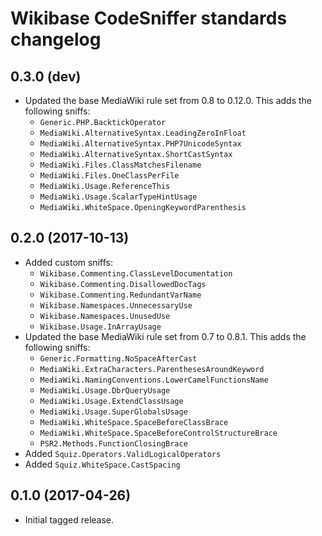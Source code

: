 # Wikibase CodeSniffer standards changelog

## 0.3.0 (dev)

* Updated the base MediaWiki rule set from 0.8 to 0.12.0. This adds the following sniffs:
	* `Generic.PHP.BacktickOperator`
	* `MediaWiki.AlternativeSyntax.LeadingZeroInFloat`
	* `MediaWiki.AlternativeSyntax.PHP7UnicodeSyntax`
	* `MediaWiki.AlternativeSyntax.ShortCastSyntax`
	* `MediaWiki.Files.ClassMatchesFilename`
	* `MediaWiki.Files.OneClassPerFile`
	* `MediaWiki.Usage.ReferenceThis`
	* `MediaWiki.Usage.ScalarTypeHintUsage`
	* `MediaWiki.WhiteSpace.OpeningKeywordParenthesis`

## 0.2.0 (2017-10-13)

* Added custom sniffs:
	* `Wikibase.Commenting.ClassLevelDocumentation`
	* `Wikibase.Commenting.DisallowedDocTags`
	* `Wikibase.Commenting.RedundantVarName`
	* `Wikibase.Namespaces.UnnecessaryUse`
	* `Wikibase.Namespaces.UnusedUse`
	* `Wikibase.Usage.InArrayUsage`
* Updated the base MediaWiki rule set from 0.7 to 0.8.1. This adds the following sniffs:
	* `Generic.Formatting.NoSpaceAfterCast`
	* `MediaWiki.ExtraCharacters.ParenthesesAroundKeyword`
	* `MediaWiki.NamingConventions.LowerCamelFunctionsName`
	* `MediaWiki.Usage.DbrQueryUsage`
	* `MediaWiki.Usage.ExtendClassUsage`
	* `MediaWiki.Usage.SuperGlobalsUsage`
	* `MediaWiki.WhiteSpace.SpaceBeforeClassBrace`
	* `MediaWiki.WhiteSpace.SpaceBeforeControlStructureBrace`
	* `PSR2.Methods.FunctionClosingBrace`
* Added `Squiz.Operators.ValidLogicalOperators`
* Added `Squiz.WhiteSpace.CastSpacing`

## 0.1.0 (2017-04-26)

* Initial tagged release.
